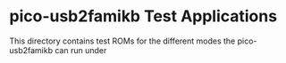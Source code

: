 # pico-usb2famikb Test Applications
This directory contains test ROMs for the different modes the pico-usb2famikb can run under
